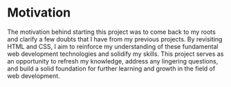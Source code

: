 # Motivation

  The motivation behind starting this project was to come back to my roots and clarify a few doubts that I have from my previous projects. By revisiting HTML and CSS,   I aim to reinforce my understanding of these fundamental web development technologies and solidify my skills. This project serves as an opportunity to refresh my      knowledge, address any lingering questions, and build a solid foundation for further learning and growth in the field of web development.




 
 
